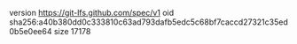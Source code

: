 version https://git-lfs.github.com/spec/v1
oid sha256:a40b380dd0c333810c63ad793dafb5edc5c68bf7caccd27321c35ed0b5e0ee64
size 17178
